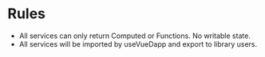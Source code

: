 # Rules

- All services can only return Computed or Functions. No writable state.
- All services will be imported by useVueDapp and export to library users.